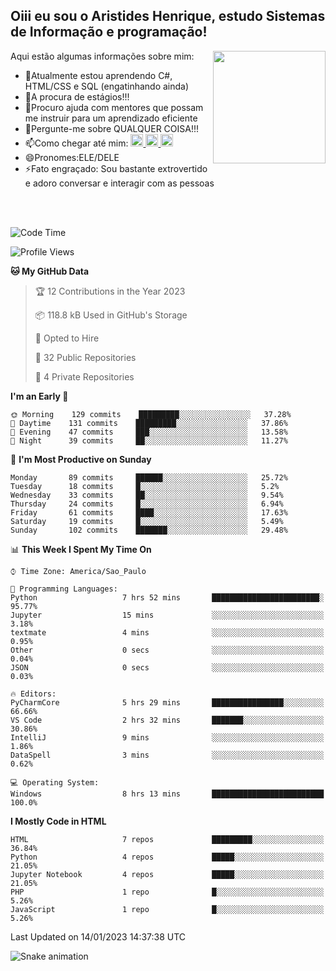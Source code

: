 ## Oiii eu sou o Aristides Henrique, estudo Sistemas de Informação e programação!

<div >
Aqui estão algumas informações sobre mim:<img align="right" height="180em" src="https://user-images.githubusercontent.com/97318481/177042589-45d62122-82a9-4a32-b3a7-87b322825b2f.png">
</div>

- 🌱Atualmente estou aprendendo C#, HTML/CSS e SQL (engatinhando ainda)
- 👯A procura de estágios!!!
- 🤔Procuro ajuda com mentores que possam me instruir para um aprendizado eficiente
- 💬Pergunte-me sobre QUALQUER COISA!!!
- 📫Como chegar até mim:
  <a href="https://www.instagram.com/aryhenry/" target="_blank">
  <img src="https://img.shields.io/badge/-Instagram-%23E4405F?style=for-the-badge&logo=instagram&logoColor=black" height="20px">
  </a>
  <a href="https://www.linkedin.com/in/aristides-henrique/" target="_blank">
  <img src="https://img.shields.io/badge/-LinkedIn-%230077B5?style=for-the-badge&logo=linkedin&logoColor=black" height="20px">
  </a> 
  <a href="mailto:arihenriqueuna@gmail.com">
  <img src="https://img.shields.io/badge/-Gmail-%23333?style=for-the-badge&logo=gmail&logoColor=white" height="20px">
  </a>
- 😄Pronomes:ELE/DELE
- ⚡Fato engraçado: Sou bastante extrovertido e adoro conversar e interagir com as pessoas
<br/>
<br/>

<!--START_SECTION:waka-->
![Code Time](http://img.shields.io/badge/Code%20Time-313%20hrs%2034%20mins-blue)

![Profile Views](http://img.shields.io/badge/Profile%20Views-1-blue)

**🐱 My GitHub Data** 

> 🏆 12 Contributions in the Year 2023
 > 
> 📦 118.8 kB Used in GitHub's Storage 
 > 
> 💼 Opted to Hire
 > 
> 📜 32 Public Repositories 
 > 
> 🔑 4 Private Repositories  
 > 
**I'm an Early 🐤** 

```text
🌞 Morning    129 commits    █████████░░░░░░░░░░░░░░░░   37.28% 
🌇 Daytime    131 commits    █████████░░░░░░░░░░░░░░░░   37.86% 
🌃 Evening    47 commits     ███░░░░░░░░░░░░░░░░░░░░░░   13.58% 
🌙 Night      39 commits     ██░░░░░░░░░░░░░░░░░░░░░░░   11.27%

```
📅 **I'm Most Productive on Sunday** 

```text
Monday       89 commits     ██████░░░░░░░░░░░░░░░░░░░   25.72% 
Tuesday      18 commits     █░░░░░░░░░░░░░░░░░░░░░░░░   5.2% 
Wednesday    33 commits     ██░░░░░░░░░░░░░░░░░░░░░░░   9.54% 
Thursday     24 commits     █░░░░░░░░░░░░░░░░░░░░░░░░   6.94% 
Friday       61 commits     ████░░░░░░░░░░░░░░░░░░░░░   17.63% 
Saturday     19 commits     █░░░░░░░░░░░░░░░░░░░░░░░░   5.49% 
Sunday       102 commits    ███████░░░░░░░░░░░░░░░░░░   29.48%

```


📊 **This Week I Spent My Time On** 

```text
⌚︎ Time Zone: America/Sao_Paulo

💬 Programming Languages: 
Python                   7 hrs 52 mins       ████████████████████████░   95.77% 
Jupyter                  15 mins             ░░░░░░░░░░░░░░░░░░░░░░░░░   3.18% 
textmate                 4 mins              ░░░░░░░░░░░░░░░░░░░░░░░░░   0.95% 
Other                    0 secs              ░░░░░░░░░░░░░░░░░░░░░░░░░   0.04% 
JSON                     0 secs              ░░░░░░░░░░░░░░░░░░░░░░░░░   0.03%

🔥 Editors: 
PyCharmCore              5 hrs 29 mins       ████████████████░░░░░░░░░   66.66% 
VS Code                  2 hrs 32 mins       ███████░░░░░░░░░░░░░░░░░░   30.86% 
IntelliJ                 9 mins              ░░░░░░░░░░░░░░░░░░░░░░░░░   1.86% 
DataSpell                3 mins              ░░░░░░░░░░░░░░░░░░░░░░░░░   0.62%

💻 Operating System: 
Windows                  8 hrs 13 mins       █████████████████████████   100.0%

```

**I Mostly Code in HTML** 

```text
HTML                     7 repos             █████████░░░░░░░░░░░░░░░░   36.84% 
Python                   4 repos             █████░░░░░░░░░░░░░░░░░░░░   21.05% 
Jupyter Notebook         4 repos             █████░░░░░░░░░░░░░░░░░░░░   21.05% 
PHP                      1 repo              █░░░░░░░░░░░░░░░░░░░░░░░░   5.26% 
JavaScript               1 repo              █░░░░░░░░░░░░░░░░░░░░░░░░   5.26%

```



 Last Updated on 14/01/2023 14:37:38 UTC
<!--END_SECTION:waka-->

![Snake animation](https://github.com/arihenrique/arihenrique/blob/output/github-contribution-grid-snake.svg)
